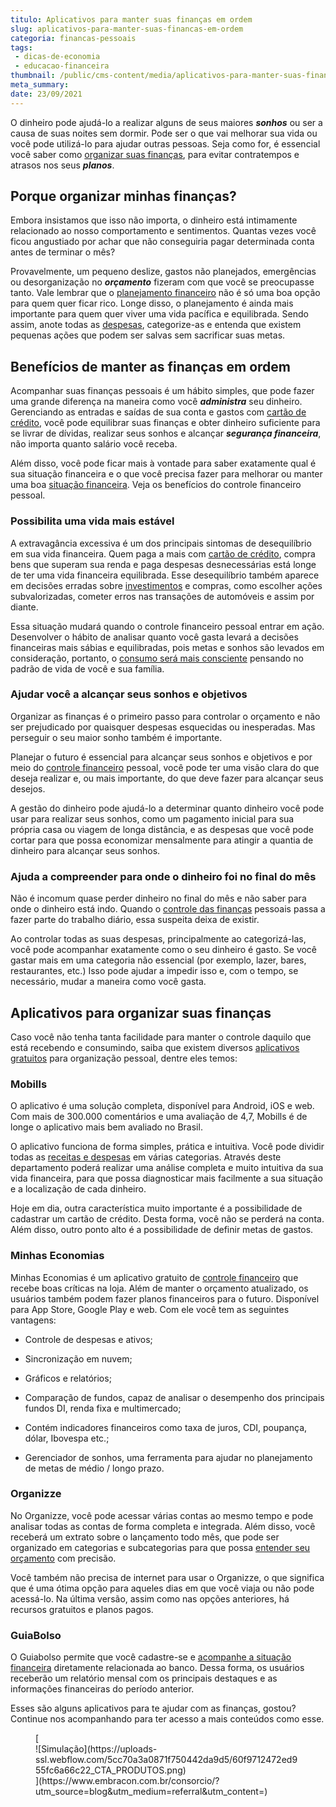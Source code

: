 ```yaml
---
titulo: Aplicativos para manter suas finanças em ordem
slug: aplicativos-para-manter-suas-financas-em-ordem
categoria: financas-pessoais
tags:
 - dicas-de-economia
 - educacao-financeira
thumbnail: /public/cms-content/media/aplicativos-para-manter-suas-financas-em-ordem.jpg
meta_summary: 
date: 23/09/2021
---
```

O dinheiro pode ajudá-lo a realizar alguns de seus maiores ***sonhos*** ou ser a causa de suas noites sem dormir. Pode ser o que vai melhorar sua vida ou você pode utilizá-lo para ajudar outras pessoas. Seja como for, é essencial você saber como [organizar suas finanças](https://www.embracon.com.br/blog/como-organizar-as-financas-do-casal), para evitar contratempos e atrasos nos seus ***planos***.

Porque organizar minhas finanças? 
----------------------------------

Embora insistamos que isso não importa, o dinheiro está intimamente relacionado ao nosso comportamento e sentimentos. Quantas vezes você ficou angustiado por achar que não conseguiria pagar determinada conta antes de terminar o mês?

Provavelmente, um pequeno deslize, gastos não planejados, emergências ou desorganização no ***orçamento*** fizeram com que você se preocupasse tanto. Vale lembrar que o [planejamento financeiro](https://www.embracon.com.br/blog/planejamento-financeiro-um-guia-para-as-financas-nao-sairem-de-controle) não é só uma boa opção para quem quer ficar rico. Longe disso, o planejamento é ainda mais importante para quem quer viver uma vida pacífica e equilibrada. Sendo assim, anote todas as [despesas](https://www.embracon.com.br/blog/quais-sao-as-despesas-superfluas-que-podem-ser-cortadas-do-dia-a-dia), categorize-as e entenda que existem pequenas ações que podem ser salvas sem sacrificar suas metas.

Benefícios de manter as finanças em ordem 
------------------------------------------

Acompanhar suas finanças pessoais é um hábito simples, que pode fazer uma grande diferença na maneira como você ***administra*** seu dinheiro. Gerenciando as entradas e saídas de sua conta e gastos com [cartão de crédito](https://www.embracon.com.br/blog/divida-de-cartao-de-credito-como-sair-dela-e-nao-entrar-mais), você pode equilibrar suas finanças e obter dinheiro suficiente para se livrar de dívidas, realizar seus sonhos e alcançar ***segurança financeira***, não importa quanto salário você receba.

Além disso, você pode ficar mais à vontade para saber exatamente qual é sua situação financeira e o que você precisa fazer para melhorar ou manter uma boa [situação financeira](https://www.embracon.com.br/blog/importancia-de-um-bom-controle-financeiro). Veja os benefícios do controle financeiro pessoal.

### Possibilita uma vida mais estável 

A extravagância excessiva é um dos principais sintomas de desequilíbrio em sua vida financeira. Quem paga a mais com [cartão de crédito](https://www.embracon.com.br/blog/divida-de-cartao-de-credito-como-sair-dela-e-nao-entrar-mais), compra bens que superam sua renda e paga despesas desnecessárias está longe de ter uma vida financeira equilibrada. Esse desequilíbrio também aparece em decisões erradas sobre [investimentos](https://www.embracon.com.br/blog/diversificar-investimentos-financeiros-e-possivel) e compras, como escolher ações subvalorizadas, cometer erros nas transações de automóveis e assim por diante.

Essa situação mudará quando o controle financeiro pessoal entrar em ação. Desenvolver o hábito de analisar quanto você gasta levará a decisões financeiras mais sábias e equilibradas, pois metas e sonhos são levados em consideração, portanto, o [consumo será mais consciente](https://www.embracon.com.br/blog/habitos-de-consumo-antes-durante-e-pos-pandemia) pensando no padrão de vida de você e sua família.

### Ajudar você a alcançar seus sonhos e objetivos 

Organizar as finanças é o primeiro passo para controlar o orçamento e não ser prejudicado por quaisquer despesas esquecidas ou inesperadas. Mas perseguir o seu maior sonho também é importante.

Planejar o futuro é essencial para alcançar seus sonhos e objetivos e por meio do [controle financeiro](https://www.embracon.com.br/blog/importancia-de-um-bom-controle-financeiro) pessoal, você pode ter uma visão clara do que deseja realizar e, ou mais importante, do que deve fazer para alcançar seus desejos.

A gestão do dinheiro pode ajudá-lo a determinar quanto dinheiro você pode usar para realizar seus sonhos, como um pagamento inicial para sua própria casa ou viagem de longa distância, e as despesas que você pode cortar para que possa economizar mensalmente para atingir a quantia de dinheiro para alcançar seus sonhos.

### Ajuda a compreender para onde o dinheiro foi no final do mês 

Não é incomum quase perder dinheiro no final do mês e não saber para onde o dinheiro está indo. Quando o [controle das finanças](https://www.embracon.com.br/blog/planejamento-financeiro-um-guia-para-as-financas-nao-sairem-de-controle) pessoais passa a fazer parte do trabalho diário, essa suspeita deixa de existir.

Ao controlar todas as suas despesas, principalmente ao categorizá-las, você pode acompanhar exatamente como o seu dinheiro é gasto. Se você gastar mais em uma categoria não essencial (por exemplo, lazer, bares, restaurantes, etc.) Isso pode ajudar a impedir isso e, com o tempo, se necessário, mudar a maneira como você gasta.

Aplicativos para organizar suas finanças 
-----------------------------------------

Caso você não tenha tanta facilidade para manter o controle daquilo que está recebendo e consumindo, saiba que existem diversos [aplicativos gratuitos](https://www.embracon.com.br/blog/4-aplicativos-de-financas-para-te-ajudar-a-economizar-mais-dinheiro) para organização pessoal, dentre eles temos:

### Mobills 

O aplicativo é uma solução completa, disponível para Android, iOS e web. Com mais de 300.000 comentários e uma avaliação de 4,7, Mobills é de longe o aplicativo mais bem avaliado no Brasil.

O aplicativo funciona de forma simples, prática e intuitiva. Você pode dividir todas as [receitas e despesas](https://www.embracon.com.br/blog/como-identificar-e-eliminar-gastos-desnecessarios) em várias categorias. Através deste departamento poderá realizar uma análise completa e muito intuitiva da sua vida financeira, para que possa diagnosticar mais facilmente a sua situação e a localização de cada dinheiro.

Hoje em dia, outra característica muito importante é a possibilidade de cadastrar um cartão de crédito. Desta forma, você não se perderá na conta. Além disso, outro ponto alto é a possibilidade de definir metas de gastos.

### Minhas Economias 

Minhas Economias é um aplicativo gratuito de [controle financeiro](https://www.embracon.com.br/blog/a-importancia-de-organizar-e-fazer-um-orcamento-pessoal) que recebe boas críticas na loja. Além de manter o orçamento atualizado, os usuários também podem fazer planos financeiros para o futuro. Disponível para App Store, Google Play e web. Com ele você tem as seguintes vantagens:

- Controle de despesas e ativos;
- Sincronização em nuvem;
- Gráficos e relatórios;
- Comparação de fundos, capaz de analisar o desempenho dos principais fundos DI, renda fixa e multimercado;

- Contém indicadores financeiros como taxa de juros, CDI, poupança, dólar, Ibovespa etc.;
- Gerenciador de sonhos, uma ferramenta para ajudar no planejamento de metas de médio / longo prazo.

### Organizze 

No Organizze, você pode acessar várias contas ao mesmo tempo e pode analisar todas as contas de forma completa e integrada. Além disso, você receberá um extrato sobre o lançamento todo mês, que pode ser organizado em categorias e subcategorias para que possa [entender seu orçamento](https://www.embracon.com.br/blog/como-juntar-dinheiro-ainda-este-ano) com precisão.

Você também não precisa de internet para usar o Organizze, o que significa que é uma ótima opção para aqueles dias em que você viaja ou não pode acessá-lo. Na última versão, assim como nas opções anteriores, há recursos gratuitos e planos pagos.

### GuiaBolso 

O Guiabolso permite que você cadastre-se e [acompanhe a situação financeira](https://www.embracon.com.br/blog/afinal-quais-sao-as-diferencas-entre-poupar-economizar-e-investir) diretamente relacionada ao banco. Dessa forma, os usuários receberão um relatório mensal com os principais destaques e as informações financeiras do período anterior.

Esses são alguns aplicativos para te ajudar com as finanças, gostou? Continue nos acompanhando para ter acesso a mais conteúdos como esse.

<figure class="w-richtext-figure-type-image w-richtext-align-center">[<div>![Simulação](https://uploads-ssl.webflow.com/5cc70a3a0871f750442da9d5/60f9712472ed955fc6a66c22_CTA_PRODUTOS.png)</div>](https://www.embracon.com.br/consorcio/?utm_source=blog&utm_medium=referral&utm_content=)</figure>
